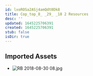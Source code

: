 ```yaml
---
id: lxoROSa2ASj4amQdt0Dk8
title: Cop_top_8_ _29_ _18 2 Resources
desc: ''
updated: 1645225706391
created: 1645225706391
stub: false
isDir: true
---
```

## Imported Assets
- ![RB 2018-08-30 08.jpg](/assets/rb-2018-08-30-08.jpg)
